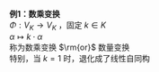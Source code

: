 **例1：数乘变换**    
 $\Phi:V_K\longrightarrow V_K$ ，固定 $k\in K$     
 $\alpha\longmapsto k\cdot\alpha$     
称为数乘变换 $\rm{or}$ 数量变换    
特别，当 $k=1$ 时，退化成了线性自同构    
